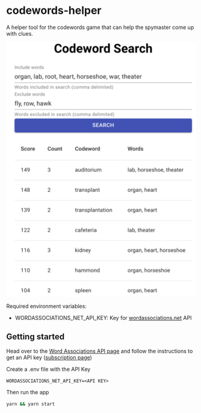 # codewords-helper

A helper tool for the codewords game that can help the spymaster come up with 
clues.

![Screen capture of tool](screenshot.png)

Required environment variables:

- WORDASSOCIATIONS_NET_API_KEY:  Key for 
  [wordassociations.net](http://wordassociations.net) API

## Getting started

Head over to the [Word Associations API page](https://wordassociations.net/en/api)
and follow the instructions to get an API key 
([subscription page]([https://api.wordassociations.net/subscriptions/))

Create a .env file with the API Key

```env
WORDASSOCIATIONS_NET_API_KEY=<API KEY>
```

Then run the app

```sh
yarn && yarn start
```
